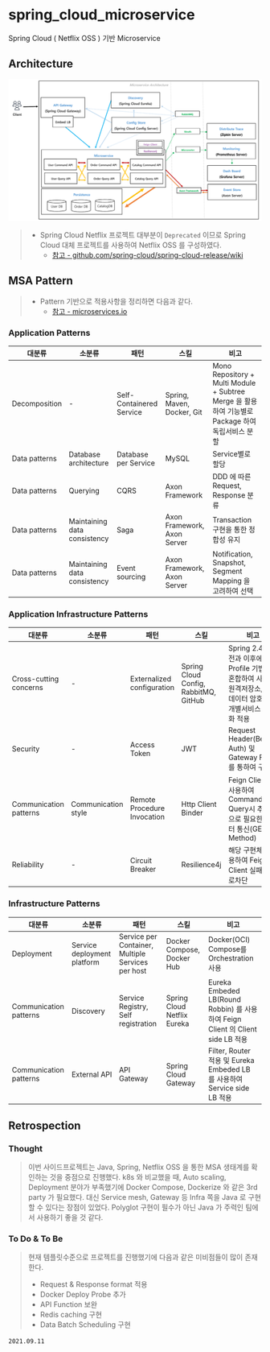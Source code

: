 # spring_cloud_microservice
Spring Cloud ( Netflix OSS ) 기반 Microservice


## Architecture

![MSA](resource/images/architecutre.png)

> - Spring Cloud Netflix 프로젝트 대부분이 `Deprecated` 이므로 Spring Cloud 대체 프로젝트를 사용하여 Netflix OSS 를 구성하였다.
>   - [참고 - github.com/spring-cloud/spring-cloud-release/wiki](https://github.com/spring-cloud/spring-cloud-release/wiki/Spring-Cloud-2020.0-Release-Notes#breaking-changes)

## MSA Pattern

> - Pattern 기반으로 적용사항을 정리하면 다음과 같다.
>   - [참고 - microservices.io](https://microservices.io/patterns/index.html)

### Application Patterns

|대분류|소분류|패턴|스킬|비고|
|-|-|-|-|-|
|Decomposition|-|Self-Containered Service|Spring, Maven, Docker, Git|Mono Repository + Multi Module + Subtree Merge 을 활용하여 기능별로 Package 하여 독립서비스 분할|
|Data patterns|Database architecture|Database per Service|MySQL|Service별로 할당|
|Data patterns|Querying|CQRS|Axon Framework|DDD 에 따른 Request, Response 분류|
|Data patterns|Maintaining data consistency|Saga|Axon Framework, Axon Server|Transaction 구현을 통한 정합성 유지|
|Data patterns|Maintaining data consistency|Event sourcing|Axon Framework, Axon Server|Notification, Snapshot, Segment Mapping 을 고려하여 선택|

### Application Infrastructure Patterns

|대분류|소분류|패턴|스킬|비고|
|-|-|-|-|-|
|Cross-cutting concerns|-|Externalized configuration|Spring Cloud Config, RabbitMQ, GitHub|Spring 2.4 이전과 이후에 Profile 기법을 혼합하여 사용, 원격저장소, 중요데이터 암호화 및 개별서비스 복호화 적용|
|Security|-|Access Token|JWT|Request Header(Bearer Auth) 및 Gateway Filter 를 통하여 구현|
|Communication patterns|Communication style|Remote Procedure Invocation|Http Client Binder|Feign Client 를 사용하여 Command, Query시 추가적으로 필요한 데이터 통신(GET Method)|
|Reliability|-|Circuit Breaker|Resilience4j|해당 구현체를 사용하여 Feign Client 실패시 회로차단|

### Infrastructure Patterns

|대분류|소분류|패턴|스킬|비고|
|-|-|-|-|-|
|Deployment|Service deployment platform|Service per Container, Multiple Services per host|Docker Compose, Docker Hub|Docker(OCI) Compose를 Orchestration 사용|
|Communication patterns|Discovery|Service Registry, Self registration|Spring Cloud Netflix Eureka|Eureka Embeded LB(Round Robbin) 를 사용하여 Feign Client 의 Client side LB 적용|
|Communication patterns|External API|API Gateway|Spring Cloud Gateway|Filter, Router 적용 및 Eureka Embeded LB 를 사용하여 Service side LB 적용|

## Retrospection

### Thought

> 이번 사이드프로젝트는 Java, Spring, Netflix OSS 을 통한 MSA 생태계를 확인하는 것을 중점으로 진행했다. k8s 와 비교했을 때, Auto scaling, Deployment 분야가 부족했기에 Docker Compose, Dockerize 와 같은 3rd party 가 필요했다. 대신 Service mesh, Gateway 등 Infra 쪽을 Java 로 구현할 수 있다는 장점이 있었다. Polyglot 구현이 필수가 아닌 Java 가 주력인 팀에서 사용하기 좋을 것 같다.

### To Do & To Be

> 현재 템플릿수준으로 프로젝트를 진행했기에 다음과 같은 미비점들이 많이 존재한다.  
>  
> - Request & Response format 적용
> - Docker Deploy Probe 추가
> - API Function 보완
> - Redis caching 구현
> - Data Batch Scheduling 구현

`2021.09.11`